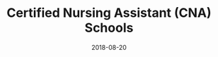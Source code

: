 ---
path: "/programs/l/"
scramble: "F9EED4D1"
date: "2018-08-20"
title: "Certified Nursing Assistant (CNA) Schools"
content: ""
components: "{'ads':0,'lrform':1}"
action: ""
areaOfStudy: "75346615"
concentration: "25AA331A"
collegeId: ""
headerText: ""
introText: ""
buttonText: ""
submitButtonText: ""
theme: "ce-sem-programs"
launchInLightbox: "FALSE"
template: ""
aosName: "nursing"
conName: ""
---